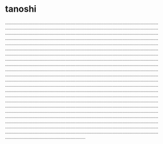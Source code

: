 # tanoshi
.........................................................................................................................................................................................................................................................................................................................................................................................................................................................................................................................................................................................................................................................................................................................................................................................................................................................................................................................................................................................................................................................................................................................................................................................................................................................................................................................................................................................................................................................................................................................................................................................................................................................................................................................................................................................................................................................................................................................................................................................................................................................................................................................................................................................................................................................................................................................................................................................................................................................................................................................................................................................................................................................................................................................................................................................................................................................................................................